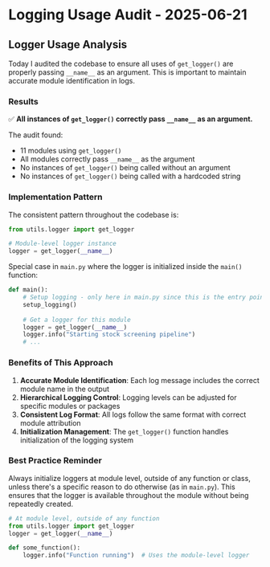 # Logging Usage Audit - 2025-06-21

## Logger Usage Analysis

Today I audited the codebase to ensure all uses of `get_logger()` are properly passing `__name__` as an argument. This is important to maintain accurate module identification in logs.

### Results

✅ **All instances of `get_logger()` correctly pass `__name__` as an argument.**

The audit found:
- 11 modules using `get_logger()` 
- All modules correctly pass `__name__` as the argument
- No instances of `get_logger()` being called without an argument
- No instances of `get_logger()` being called with a hardcoded string

### Implementation Pattern

The consistent pattern throughout the codebase is:

```python
from utils.logger import get_logger

# Module-level logger instance
logger = get_logger(__name__)
```

Special case in `main.py` where the logger is initialized inside the `main()` function:

```python
def main():
    # Setup logging - only here in main.py since this is the entry point
    setup_logging()
    
    # Get a logger for this module
    logger = get_logger(__name__)
    logger.info("Starting stock screening pipeline")
    # ...
```

### Benefits of This Approach

1. **Accurate Module Identification**: Each log message includes the correct module name in the output
2. **Hierarchical Logging Control**: Logging levels can be adjusted for specific modules or packages
3. **Consistent Log Format**: All logs follow the same format with correct module attribution
4. **Initialization Management**: The `get_logger()` function handles initialization of the logging system

### Best Practice Reminder

Always initialize loggers at module level, outside of any function or class, unless there's a specific reason to do otherwise (as in `main.py`). This ensures that the logger is available throughout the module without being repeatedly created.

```python
# At module level, outside of any function
from utils.logger import get_logger
logger = get_logger(__name__)

def some_function():
    logger.info("Function running")  # Uses the module-level logger
```
